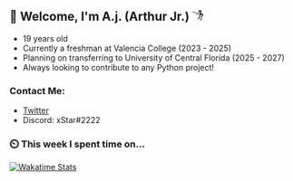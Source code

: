 ## 👋 Welcome, I'm A.j. (Arthur Jr.)    <img src="./assets/funny-dance.gif" height="20" width="20">


- 19 years old
- Currently a freshman at Valencia  College (2023 - 2025)
- Planning on transferring  to University of Central Florida (2025 - 2027)
- Always looking to contribute to any Python project!


### Contact Me:
- [Twitter](https://twitter.com/xStar2222)
- Discord: xStar#2222


### ⏲️ This week I spent time on...
[<img src="https://github-readme-stats.vercel.app/api/wakatime?username=@xStar2222&range=last_7_days&theme=dark&hide_border=true&layout=compact&custom_title=%20%20%20%20Stats:%20%20" alt="Wakatime Stats" width="480" />](https://wakatime.com/@xStar2222)
